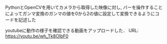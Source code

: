PythonとOpenCVを用いてカメラから取得した映像に対し, バーを操作することによってガンマ変換のガンマの値を0から2の値に設定して変換できるようにコードを記述した

youtubeに動作の様子を確認できる動画をアップロードした．
URL: https://youtu.be/wh_Tk8OIbF0


